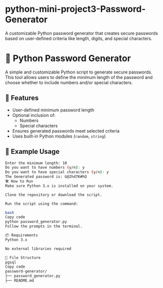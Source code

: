 # python-mini-project3-Password-Generator
A customizable Python password generator that creates secure passwords based on user-defined criteria like length, digits, and special characters.

# 🔐 Python Password Generator

A simple and customizable Python script to generate secure passwords. This tool allows users to define the minimum length of the password and choose whether to include numbers and/or special characters.

## 🚀 Features

- User-defined minimum password length
- Optional inclusion of:
  - Numbers
  - Special characters
- Ensures generated passwords meet selected criteria
- Uses built-in Python modules (`random`, `string`)

## 🧪 Example Usage

```bash
Enter the minimum length: 10
Do you want to have numbers (y/n): y
Do you want to have special characters (y/n): y
The Generated password is: G@2hd7K#hQ
🛠 How to Run
Make sure Python 3.x is installed on your system.

Clone the repository or download the script.

Run the script using the command:

bash
Copy code
python password_generator.py
Follow the prompts in the terminal.

📦 Requirements
Python 3.x

No external libraries required

📁 File Structure
pgsql
Copy code
password-generator/
├── password_generator.py
├── README.md
